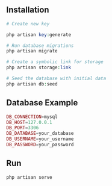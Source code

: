 
## Installation

```php
# Create new key

php artisan key:generate

# Run database migrations
php artisan migrate

# Create a symbolic link for storage
php artisan storage:link

# Seed the database with initial data
php artisan db:seed
```

## Database Example

```php
DB_CONNECTION=mysql
DB_HOST=127.0.0.1
DB_PORT=3306
DB_DATABASE=your_database
DB_USERNAME=your_username
DB_PASSWORD=your_password
```

## Run

```php
php artisan serve
```

